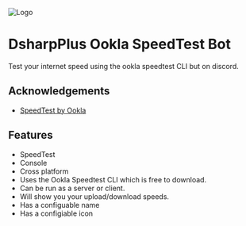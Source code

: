 ![Logo](https://4.bp.blogspot.com/-znZbHVlEd1Q/WGFEU58qX9I/AAAAAAAAAHo/e-gnUZKFwjARnyMqQvUd-lou_M-wRNUYACLcB/s1600/Speedtest_Logo%252C_July_2016.svg%2BSpeedtestnetbyOokla.blogspot.com%2B%25C2%25A9%25E2%2584%2597%25C2%25AE%25E2%2584%25A0%25E2%2584%25A2.png)
# DsharpPlus Ookla SpeedTest Bot

Test your internet speed using the ookla speedtest CLI but on discord.

## Acknowledgements

 - [SpeedTest by Ookla](https://www.speedtest.net/)


## Features

- SpeedTest
- Console
- Cross platform
- Uses the Ookla Speedtest CLI which is free to download.
- Can be run as a server or client.
- Will show you your upload/download speeds.
- Has a configuable name
- Has a configiable icon
